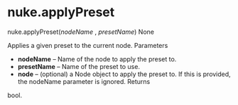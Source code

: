 # nuke.applyPreset
nuke.applyPreset(_nodeName_ , _presetName_)  None

Applies a given preset to the current node.
Parameters

  * **nodeName** – Name of the node to apply the preset to.
  * **presetName** – Name of the preset to use.
  * **node** – (optional) a Node object to apply the preset to. If this is provided, the nodeName parameter is ignored.
Returns

bool.